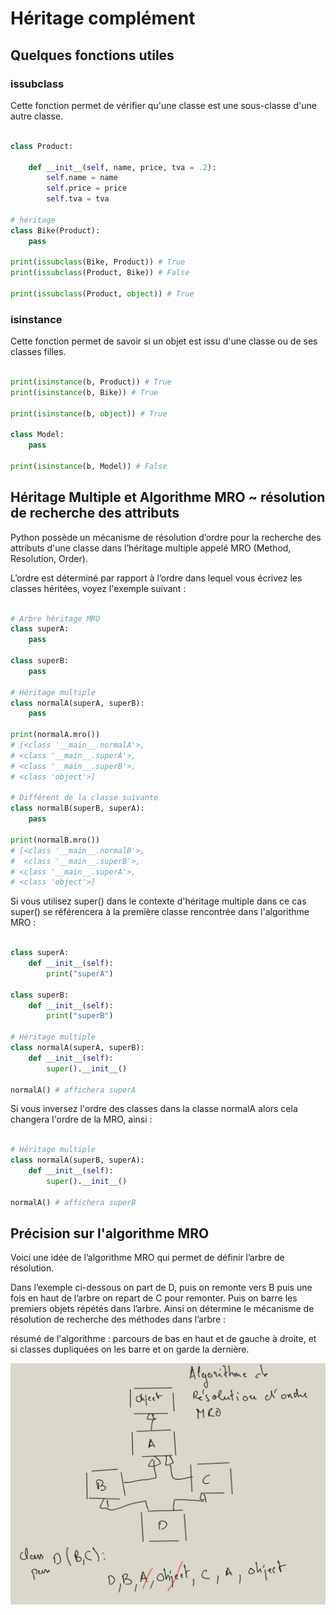 
# Héritage complément

## Quelques fonctions utiles

### issubclass

Cette fonction permet de vérifier qu'une classe est une sous-classe d'une autre classe.

```python

class Product:

    def __init__(self, name, price, tva = .2):
        self.name = name
        self.price = price
        self.tva = tva

# héritage
class Bike(Product):
    pass

print(issubclass(Bike, Product)) # True
print(issubclass(Product, Bike)) # False

print(issubclass(Product, object)) # True

```

### isinstance

Cette fonction permet de savoir si un objet est issu d'une classe ou de ses classes filles.

```python

print(isinstance(b, Product)) # True
print(isinstance(b, Bike)) # True

print(isinstance(b, object)) # True

class Model:
    pass

print(isinstance(b, Model)) # False

```

## Héritage Multiple et Algorithme MRO ~ résolution de recherche des attributs

Python possède un mécanisme de résolution d’ordre pour la recherche des attributs d'une classe dans l’héritage multiple appelé MRO (Method, Resolution, Order).

L’ordre est déterminé par rapport à l’ordre dans lequel vous écrivez les classes héritées, voyez l'exemple suivant :

```python

# Arbre héritage MRO
class superA:
    pass

class superB:
    pass

# Héritage multiple
class normalA(superA, superB):
    pass

print(normalA.mro())
# [<class '__main__.normalA'>, 
# <class '__main__.superA'>, 
# <class '__main__.superB'>, 
# <class 'object'>]

# Différent de la classe suivante
class normalB(superB, superA):
    pass

print(normalB.mro())
# [<class '__main__.normalB'>,
#  <class '__main__.superB'>, 
# <class '__main__.superA'>, 
# <class 'object'>]

```

Si vous utilisez super() dans le contexte d'héritage multiple dans ce cas super() se référencera à la première classe rencontrée dans l'algorithme MRO :

```python

class superA:
    def __init__(self):
        print("superA")

class superB:
    def __init__(self):
        print("superB")

# Héritage multiple
class normalA(superA, superB):
    def __init__(self):
        super().__init__()

normalA() # affichera superA

```

Si vous inversez l'ordre des classes dans la classe normalA alors cela changera l'ordre de la MRO, ainsi :

```python

# Héritage multiple
class normalA(superB, superA):
    def __init__(self):
        super().__init__()

normalA() # affichera superB

```

## Précision sur l'algorithme MRO

Voici une idée de l’algorithme MRO qui permet de définir l’arbre de résolution.

Dans l’exemple ci-dessous on part de D, puis on remonte vers B puis une fois en haut de l’arbre on repart de C pour remonter. Puis on barre les premiers objets répétés dans l’arbre. Ainsi on détermine le mécanisme de résolution de recherche des méthodes dans l’arbre :

résumé de l'algorithme : parcours de bas en haut et de gauche à droite, et si classes dupliquées on les barre et on garde la dernière.

![MRO](images/heritage_algo_mro.png)